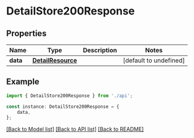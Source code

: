 # DetailStore200Response


## Properties

Name | Type | Description | Notes
------------ | ------------- | ------------- | -------------
**data** | [**DetailResource**](DetailResource.md) |  | [default to undefined]

## Example

```typescript
import { DetailStore200Response } from './api';

const instance: DetailStore200Response = {
    data,
};
```

[[Back to Model list]](../README.md#documentation-for-models) [[Back to API list]](../README.md#documentation-for-api-endpoints) [[Back to README]](../README.md)
